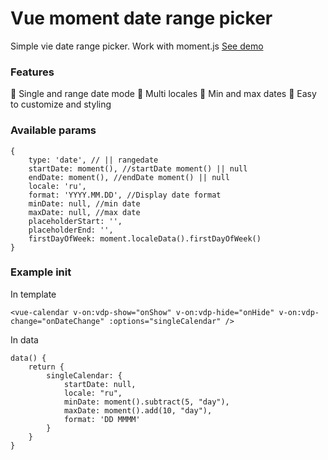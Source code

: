 # Vue moment date range picker
Simple vie date range picker. Work with moment.js
[See demo](http://webislife.ru/vuedaterangepicker/demo.html)

### Features
:pushpin: Single and range date mode
:pushpin: Multi locales
:pushpin: Min and max dates
:pushpin: Easy to customize and styling

### Available params
    {
        type: 'date', // || rangedate
        startDate: moment(), //startDate moment() || null
        endDate: moment(), //endDate moment() || null
        locale: 'ru',
        format: 'YYYY.MM.DD', //Display date format
        minDate: null, //min date
        maxDate: null, //max date
        placeholderStart: '',
        placeholderEnd: '',
        firstDayOfWeek: moment.localeData().firstDayOfWeek()
    }

### Example init
In template
```
<vue-calendar v-on:vdp-show="onShow" v-on:vdp-hide="onHide" v-on:vdp-change="onDateChange" :options="singleCalendar" />
```
In data
```
data() {
    return {
        singleCalendar: {
            startDate: null,
            locale: "ru",
            minDate: moment().subtract(5, "day"),
            maxDate: moment().add(10, "day"),
            format: 'DD MMMM'
        }
    }
}
```
